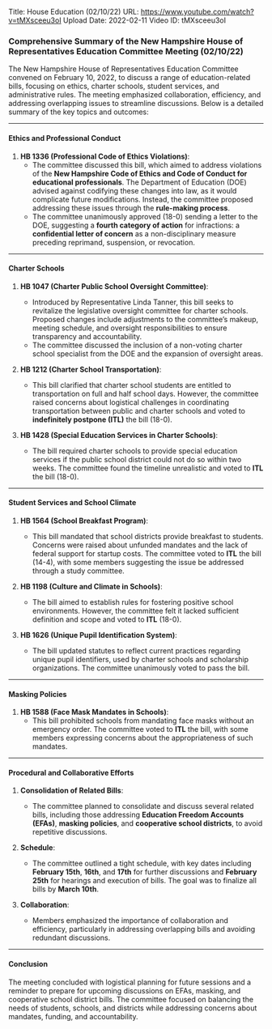 Title: House Education (02/10/22)
URL: https://www.youtube.com/watch?v=tMXsceeu3oI
Upload Date: 2022-02-11
Video ID: tMXsceeu3oI

### Comprehensive Summary of the New Hampshire House of Representatives Education Committee Meeting (02/10/22)

The New Hampshire House of Representatives Education Committee convened on February 10, 2022, to discuss a range of education-related bills, focusing on ethics, charter schools, student services, and administrative rules. The meeting emphasized collaboration, efficiency, and addressing overlapping issues to streamline discussions. Below is a detailed summary of the key topics and outcomes:

---

#### **Ethics and Professional Conduct**
1. **HB 1336 (Professional Code of Ethics Violations)**:
   - The committee discussed this bill, which aimed to address violations of the **New Hampshire Code of Ethics and Code of Conduct for educational professionals**. The Department of Education (DOE) advised against codifying these changes into law, as it would complicate future modifications. Instead, the committee proposed addressing these issues through the **rule-making process**.
   - The committee unanimously approved (18-0) sending a letter to the DOE, suggesting a **fourth category of action** for infractions: a **confidential letter of concern** as a non-disciplinary measure preceding reprimand, suspension, or revocation.

---

#### **Charter Schools**
1. **HB 1047 (Charter Public School Oversight Committee)**:
   - Introduced by Representative Linda Tanner, this bill seeks to revitalize the legislative oversight committee for charter schools. Proposed changes include adjustments to the committee’s makeup, meeting schedule, and oversight responsibilities to ensure transparency and accountability.
   - The committee discussed the inclusion of a non-voting charter school specialist from the DOE and the expansion of oversight areas.

2. **HB 1212 (Charter School Transportation)**:
   - This bill clarified that charter school students are entitled to transportation on full and half school days. However, the committee raised concerns about logistical challenges in coordinating transportation between public and charter schools and voted to **indefinitely postpone (ITL)** the bill (18-0).

3. **HB 1428 (Special Education Services in Charter Schools)**:
   - The bill required charter schools to provide special education services if the public school district could not do so within two weeks. The committee found the timeline unrealistic and voted to **ITL** the bill (18-0).

---

#### **Student Services and School Climate**
1. **HB 1564 (School Breakfast Program)**:
   - This bill mandated that school districts provide breakfast to students. Concerns were raised about unfunded mandates and the lack of federal support for startup costs. The committee voted to **ITL** the bill (14-4), with some members suggesting the issue be addressed through a study committee.

2. **HB 1198 (Culture and Climate in Schools)**:
   - The bill aimed to establish rules for fostering positive school environments. However, the committee felt it lacked sufficient definition and scope and voted to **ITL** (18-0).

3. **HB 1626 (Unique Pupil Identification System)**:
   - The bill updated statutes to reflect current practices regarding unique pupil identifiers, used by charter schools and scholarship organizations. The committee unanimously voted to pass the bill.

---

#### **Masking Policies**
1. **HB 1588 (Face Mask Mandates in Schools)**:
   - This bill prohibited schools from mandating face masks without an emergency order. The committee voted to **ITL** the bill, with some members expressing concerns about the appropriateness of such mandates.

---

#### **Procedural and Collaborative Efforts**
1. **Consolidation of Related Bills**:
   - The committee planned to consolidate and discuss several related bills, including those addressing **Education Freedom Accounts (EFAs)**, **masking policies**, and **cooperative school districts**, to avoid repetitive discussions.

2. **Schedule**:
   - The committee outlined a tight schedule, with key dates including **February 15th**, **16th**, and **17th** for further discussions and **February 25th** for hearings and execution of bills. The goal was to finalize all bills by **March 10th**.

3. **Collaboration**:
   - Members emphasized the importance of collaboration and efficiency, particularly in addressing overlapping bills and avoiding redundant discussions.

---

#### **Conclusion**
The meeting concluded with logistical planning for future sessions and a reminder to prepare for upcoming discussions on EFAs, masking, and cooperative school district bills. The committee focused on balancing the needs of students, schools, and districts while addressing concerns about mandates, funding, and accountability.